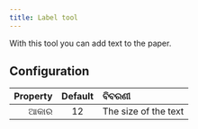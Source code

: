 ```yaml
---
title: Label tool
---
```


With this tool you can add text to the paper.

## Configuration

| Property | Default | ବିବରଣୀ               |
| -------: | :-----: | :------------------- |
|     ଆକାର |    12   | The size of the text |
